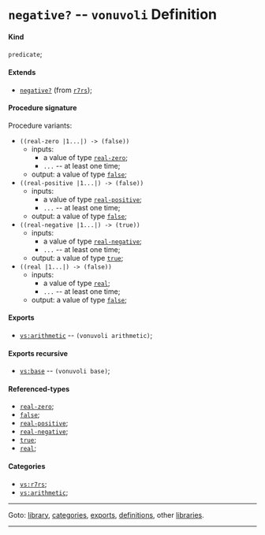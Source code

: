 

<a id='definition__vonuvoli__negative_3f'></a>

# `negative?` -- `vonuvoli` Definition


<a id='definition__vonuvoli__negative_3f__kind'></a>

#### Kind

`predicate`;


<a id='definition__vonuvoli__negative_3f__extends'></a>

#### Extends

 * [`negative?`](../../r7rs/definitions/negative_3f.md#definition__r7rs__negative_3f) (from [`r7rs`](../../r7rs/_index.md#library__r7rs));


<a id='definition__vonuvoli__negative_3f__procedure-signature'></a>

#### Procedure signature

Procedure variants:
 * `((real-zero |1...|) -> (false))`
   * inputs:
     * a value of type [`real-zero`](../../r7rs/types/real-zero.md#type__r7rs__real-zero);
     * `...` -- at least one time;
   * output: a value of type [`false`](../../r7rs/types/false.md#type__r7rs__false);
 * `((real-positive |1...|) -> (false))`
   * inputs:
     * a value of type [`real-positive`](../../r7rs/types/real-positive.md#type__r7rs__real-positive);
     * `...` -- at least one time;
   * output: a value of type [`false`](../../r7rs/types/false.md#type__r7rs__false);
 * `((real-negative |1...|) -> (true))`
   * inputs:
     * a value of type [`real-negative`](../../r7rs/types/real-negative.md#type__r7rs__real-negative);
     * `...` -- at least one time;
   * output: a value of type [`true`](../../r7rs/types/true.md#type__r7rs__true);
 * `((real |1...|) -> (false))`
   * inputs:
     * a value of type [`real`](../../r7rs/types/real.md#type__r7rs__real);
     * `...` -- at least one time;
   * output: a value of type [`false`](../../r7rs/types/false.md#type__r7rs__false);


<a id='definition__vonuvoli__negative_3f__exports'></a>

#### Exports

 * [`vs:arithmetic`](../../vonuvoli/exports/vs_3a_arithmetic.md#export__vonuvoli__vs_3a_arithmetic) -- `(vonuvoli arithmetic)`;


<a id='definition__vonuvoli__negative_3f__exports-recursive'></a>

#### Exports recursive

 * [`vs:base`](../../vonuvoli/exports/vs_3a_base.md#export__vonuvoli__vs_3a_base) -- `(vonuvoli base)`;


<a id='definition__vonuvoli__negative_3f__referenced-types'></a>

#### Referenced-types

 * [`real-zero`](../../r7rs/types/real-zero.md#type__r7rs__real-zero);
 * [`false`](../../r7rs/types/false.md#type__r7rs__false);
 * [`real-positive`](../../r7rs/types/real-positive.md#type__r7rs__real-positive);
 * [`real-negative`](../../r7rs/types/real-negative.md#type__r7rs__real-negative);
 * [`true`](../../r7rs/types/true.md#type__r7rs__true);
 * [`real`](../../r7rs/types/real.md#type__r7rs__real);


<a id='definition__vonuvoli__negative_3f__categories'></a>

#### Categories

 * [`vs:r7rs`](../../vonuvoli/categories/vs_3a_r7rs.md#category__vonuvoli__vs_3a_r7rs);
 * [`vs:arithmetic`](../../vonuvoli/categories/vs_3a_arithmetic.md#category__vonuvoli__vs_3a_arithmetic);

----

Goto: [library](../../vonuvoli/_index.md#library__vonuvoli), [categories](../../vonuvoli/categories/_index.md#toc__vonuvoli__categories), [exports](../../vonuvoli/exports/_index.md#toc__vonuvoli__exports), [definitions](../../vonuvoli/definitions/_index.md#toc__vonuvoli__definitions), other [libraries](../../_libraries.md#toc__libraries).

----

